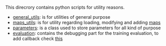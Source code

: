 This direcrory contains python scripts for utility reasons.

- [general_utils](FlowMas/utils/general_utils.py): is for utilities of general purpose
- [maps_utils](FlowMas/utils/maps_utils.py): is for utility regarding loading, modifying and adding [maps](FlowMas/maps) 
- [parameters](FlowMas/utils/parameters.py): is a class used to store parameters for all kind of purpose
- [evaluation](FlowMas/utils/evaluation.py): contains the debugging part for the training evaluation, to add callback check [this](https://ray.readthedocs.io/en/latest/rllib-training.html#callbacks-and-custom-metrics)
